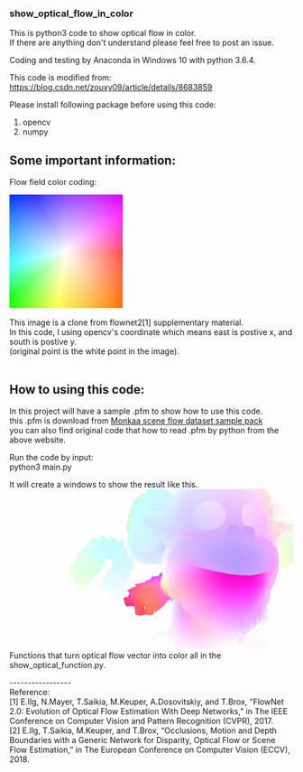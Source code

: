 ### show_optical_flow_in_color
This is python3 code to show optical flow in color.<br />
If there are anything don't understand please feel free to post an issue.<br />

Coding and testing by Anaconda in Windows 10 with python 3.6.4.<br />

This code is modified from:<br />
https://blog.csdn.net/zouxy09/article/details/8683859 <br />

Please install following package before using this code:<br />
1. opencv<br />
2. numpy<br />

## Some important information:
Flow field color coding:

![alt text](https://github.com/SHENG-KAI-HUANG/show_optical_flow_in_color/blob/master/readme_image/optical_flow_color.png)

This image is a clone from flownet2[1] supplementary material.<br />
In this code, I using opencv's coordinate which means east is postive x, and south is postive y.<br />
(original point is the white point in the image).<br />
<br />

## How to using this code:
In this project will have a sample .pfm to show how to use this code.<br />
this .pfm is download from [Monkaa scene flow dataset sample pack](https://lmb.informatik.uni-freiburg.de/resources/datasets/SceneFlowDatasets.en.html)<br /> 
you can also find original code that how to read .pfm by python from the above website.<br /> 

Run the code by input:<br />
python3 main.py<br />

It will create a windows to show the result like this.<br />
![alt text](https://github.com/SHENG-KAI-HUANG/show_optical_flow_in_color/blob/master/readme_image/flow_48.jpg)<br />
Functions that turn optical flow vector into color all in the show_optical_function.py.<br />

-----------------<br />
Reference:<br />
[1]	E.Ilg, N.Mayer, T.Saikia, M.Keuper, A.Dosovitskiy, and T.Brox, “FlowNet 2.0: Evolution of Optical Flow Estimation With Deep Networks,” in The IEEE Conference on Computer Vision and Pattern Recognition (CVPR), 2017.<br />
[2]	E.Ilg, T.Saikia, M.Keuper, and T.Brox, “Occlusions, Motion and Depth Boundaries with a Generic Network for Disparity, Optical Flow or Scene Flow Estimation,” in The European Conference on Computer Vision (ECCV), 2018.<br />

